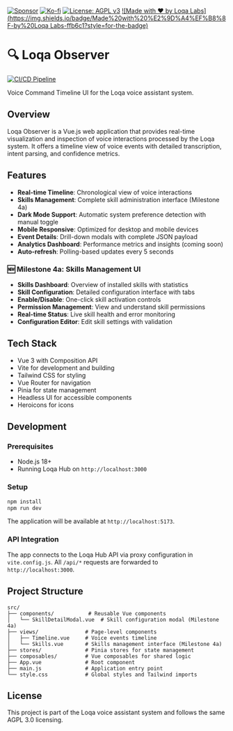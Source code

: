 [![Sponsor](https://img.shields.io/badge/Sponsor-Loqa-ff69b4?logo=githubsponsors&style=for-the-badge)](https://github.com/sponsors/annabarnes1138)
[![Ko-fi](https://img.shields.io/badge/Buy%20me%20a%20coffee-Ko--fi-FF5E5B?logo=ko-fi&logoColor=white&style=for-the-badge)](https://ko-fi.com/annabarnes)
[![License: AGPL v3](https://img.shields.io/badge/License-AGPL--3.0-blue?style=for-the-badge)](LICENSE)
[![Made with ❤️ by Loqa Labs](https://img.shields.io/badge/Made%20with%20%E2%9D%A4%EF%B8%8F-by%20Loqa Labs-ffb6c1?style=for-the-badge)](https://loqalabs.com)

# 🔍 Loqa Observer

[![CI/CD Pipeline](https://github.com/loqalabs/loqa-observer/actions/workflows/ci.yml/badge.svg)](https://github.com/loqalabs/loqa-observer/actions/workflows/ci.yml)

Voice Command Timeline UI for the Loqa voice assistant system.

## Overview

Loqa Observer is a Vue.js web application that provides real-time visualization and inspection of voice interactions processed by the Loqa system. It offers a timeline view of voice events with detailed transcription, intent parsing, and confidence metrics.

## Features

- **Real-time Timeline**: Chronological view of voice interactions
- **Skills Management**: Complete skill administration interface (Milestone 4a)
- **Dark Mode Support**: Automatic system preference detection with manual toggle
- **Mobile Responsive**: Optimized for desktop and mobile devices
- **Event Details**: Drill-down modals with complete JSON payload
- **Analytics Dashboard**: Performance metrics and insights (coming soon)
- **Auto-refresh**: Polling-based updates every 5 seconds

### 🆕 Milestone 4a: Skills Management UI

- **Skills Dashboard**: Overview of installed skills with statistics
- **Skill Configuration**: Detailed configuration interface with tabs
- **Enable/Disable**: One-click skill activation controls
- **Permission Management**: View and understand skill permissions
- **Real-time Status**: Live skill health and error monitoring
- **Configuration Editor**: Edit skill settings with validation

## Tech Stack

- Vue 3 with Composition API
- Vite for development and building
- Tailwind CSS for styling
- Vue Router for navigation
- Pinia for state management
- Headless UI for accessible components
- Heroicons for icons

## Development

### Prerequisites

- Node.js 18+
- Running Loqa Hub on `http://localhost:3000`

### Setup

```bash
npm install
npm run dev
```

The application will be available at `http://localhost:5173`.

### API Integration

The app connects to the Loqa Hub API via proxy configuration in `vite.config.js`. All `/api/*` requests are forwarded to `http://localhost:3000`.

## Project Structure

```
src/
├── components/           # Reusable Vue components
│   └── SkillDetailModal.vue  # Skill configuration modal (Milestone 4a)
├── views/               # Page-level components
│   ├── Timeline.vue     # Voice events timeline
│   └── Skills.vue       # Skills management interface (Milestone 4a)
├── stores/              # Pinia stores for state management
├── composables/         # Vue composables for shared logic
├── App.vue              # Root component
├── main.js              # Application entry point
└── style.css            # Global styles and Tailwind imports
```

## License

This project is part of the Loqa voice assistant system and follows the same AGPL 3.0 licensing. 
 
 
